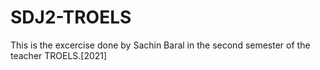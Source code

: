 # SDJ2-TROELS
This is the excercise done by Sachin Baral in the second semester of the teacher TROELS.[2021]
